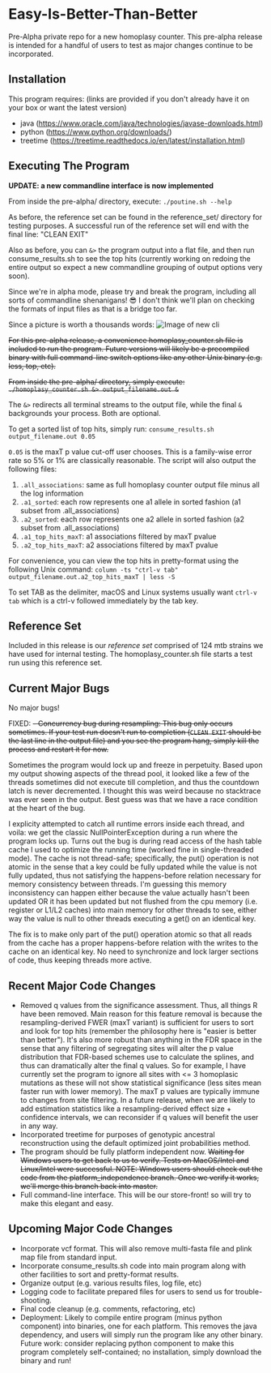 # Easy-Is-Better-Than-Better
Pre-Alpha private repo for a new homoplasy counter.  This pre-alpha release is intended for a handful of users to test as major changes continue to be incorporated.



## Installation
This program requires: (links are provided if you don't already have it on your box or want the latest version)

- java (https://www.oracle.com/java/technologies/javase-downloads.html)
- python (https://www.python.org/downloads/)
- treetime (https://treetime.readthedocs.io/en/latest/installation.html)



## Executing The Program
**UPDATE:  a new commandline interface is now implemented**

From inside the pre-alpha/ directory, execute: `./poutine.sh --help`

As before, the reference set can be found in the reference_set/ directory for testing purposes.  A successful run of the reference set will end with the final line:  "CLEAN EXIT"

Also as before, you can `&>` the program output into a flat file, and then run consume_results.sh to see the top hits (currently working on redoing the entire output so expect a new commandline grouping of output options very soon).

Since we're in alpha mode, please try and break the program, including all sorts of commandline shenanigans! :sunglasses:  I don't think we'll plan on checking the formats of input files as that is a bridge too far.

Since a picture is worth a thousands words:
![Image of new cli](https://github.com/Peter-Two-Point-O/Easy-Is-Better-Than-Better/tree/master/pre-alpha/images/poutine_cli_screenshot.png)

~~For this pre-alpha release, a convenience homoplasy_counter.sh file is included to run the program.  Future versions will likely be a precompiled binary with full command-line switch options like any other Unix binary (e.g. less, top, etc).~~

~~From inside the pre-alpha/ directory, simply execute: `./homoplasy_counter.sh &> output_filename.out &`~~

The `&>` redirects all terminal streams to the output file, while the final `&` backgrounds your process.  Both are optional.

To get a sorted list of top hits, simply run: `consume_results.sh output_filename.out 0.05`

`0.05` is the maxT p value cut-off user chooses.  This is a family-wise error rate so 5% or 1% are classically reasonable.  The script will also output the following files:

1)  `.all_associations`:  same as full homoplasy counter output file minus all the log information
2)  `.a1_sorted`:  each row represents one a1 allele in sorted fashion (a1 subset from .all_associations)
3)  `.a2_sorted`:  each row represents one a2 allele in sorted fashion (a2 subset from .all_associations)
4)  `.a1_top_hits_maxT`:  a1 associations filtered by maxT pvalue
5)  `.a2_top_hits_maxT`:  a2 associations filtered by maxT pvalue

For convenience, you can view the top hits in pretty-format using the following Unix command:
`column -ts "ctrl-v tab" output_filename.out.a2_top_hits_maxT | less -S`

To set TAB as the delimiter, macOS and Linux systems usually want `ctrl-v tab` which is a ctrl-v followed immediately by the tab key.


## Reference Set
Included in this release is our *reference set* comprised of 124 mtb strains we have used for internal testing.  The homoplasy_counter.sh file starts a test run using this reference set.



## Current Major Bugs
No major bugs!

FIXED:  ~~- Concurrency bug during resampling:  This bug only occurs sometimes.  If your test run doesn't run to completion (`CLEAN EXIT` should be the last line in the output file) and you see the program hang, simply kill the process and restart it for now.~~

Sometimes the program would lock up and freeze in perpetuity.  Based upon my output showing aspects of the thread pool, it looked like a few of the threads sometimes did not execute till completion, and thus the countdown latch is never decremented.  I thought this was weird because no stacktrace was ever seen in the output.  Best guess was that we have a race condition at the heart of the bug.

I explicity attempted to catch all runtime errors inside each thread, and voila:  we get the classic NullPointerException during a run where the program locks up.  Turns out the bug is during read access of the hash table cache I used to optimize the running time (worked fine in single-threaded mode).  The cache is not thread-safe; specifically, the put() operation is not atomic in the sense that a key could be fully updated while the value is not fully updated, thus not satisfying the happens-before relation necessary for memory consistency between threads.  I'm guessing this memory inconsistency can happen either because the value actually hasn't been updated OR it has been updated but not flushed from the cpu memory (i.e. register or L1/L2 caches) into main memory for other threads to see, either way the value is null to other threads executing a get() on an identical key.

The fix is to make only part of the put() operation atomic so that all reads from the cache has a proper happens-before relation with the writes to the cache on an identical key.  No need to synchronize and lock larger sections of code, thus keeping threads more active.



## Recent Major Code Changes
- Removed q values from the significance assessment.  Thus, all things R have been removed.  Main reason for this feature removal is because the resampling-derived FWER (maxT variant) is sufficient for users to sort and look for top hits (remember the philosophy here is "easier is better than better").  It's also more robust than anything in the FDR space in the sense that any filtering of segregating sites will alter the p value distribution that FDR-based schemes use to calculate the splines, and thus can dramatically alter the final q values.  So for example, I have currently set the program to ignore all sites with <= 3 homoplasic mutations as these will not show statistical significance (less sites mean faster run with lower memory).  The maxT p values are typically immune to changes from site filtering.  In a future release, when we are likely to add estimation statistics like a resampling-derived effect size + confidence intervals, we can reconsider if q values will benefit the user in any way.
- Incorporated treetime for purposes of genotypic ancestral reconstruction using the default optimized joint probabilities method.
- The program should be fully platform independent now.  ~~Waiting for Windows users to get back to us to verify.  Tests on MacOS/Intel and Linux/Intel were successful.  NOTE:  Windows users should check out the code from the platform_independence branch.  Once we verify it works, we'll merge this branch back into master.~~
- Full command-line interface.  This will be our store-front! so will try to make this elegant and easy.



## Upcoming Major Code Changes
- Incorporate vcf format.  This will also remove multi-fasta file and plink map file from standard input.
- Incorporate consume_results.sh code into main program along with other facilities to sort and pretty-format results.
- Organize output (e.g. various results files, log file, etc)
- Logging code to facilitate prepared files for users to send us for trouble-shooting.
- Final code cleanup (e.g. comments, refactoring, etc)
- Deployment:  Likely to compile entire program (minus python component) into binaries, one for each platform.  This removes the java dependency, and users will simply run the program like any other binary.  Future work:  consider replacing python component to make this program completely self-contained; no installation, simply download the binary and run!


